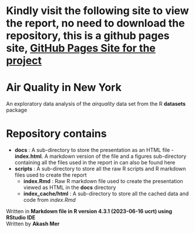 # **Kindly visit the following site to view the report, no need to download the repository, this is a github pages site, [GitHub Pages Site for the project]()**

# Air Quality in New York
An exploratory data analysis of the *airquality* data set from the R **datasets** package
  
# **Repository contains**
  
* **docs** : A sub-directory to store the presentation as an HTML file - **index.html**. A markdown version of the file and a figures sub-directory containing all the files used in the report in can also be found here
* **scripts** : A sub-directory to store all the raw R scripts and R markdown files used to create the report
    + **index.Rmd** : Raw R markdown file used to create the presentation viewed as HTML in the **docs** directory
    + **index_cache/html** : A sub-directory to store all the cached data and code from *index.Rmd*
  
Written in **Markdown file in R version 4.3.1 (2023-06-16 ucrt) using RStudio IDE**  
Written by **Akash Mer**